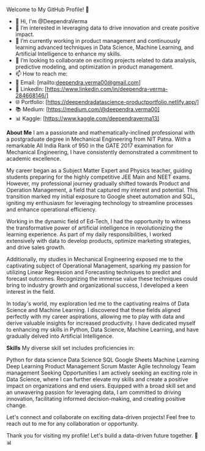 Welcome to My GitHub Profile! 👋
- 👋 Hi, I'm @DeependraVerma
- 👀 I’m interested in leveraging data to drive innovation and create positive impact.
- 🌱 I’m currently working in product management and continuously learning advanced techniques in Data Science, Machine Learning, and Artificial Intelligence to enhance my skills.
- 💞️ I’m looking to collaborate on exciting projects related to data analysis, predictive modeling, and optimization in product management.
- 📫 How to reach me:
- 📧 Email: [mailto:deependra.verma00@gmail.com]
- 💼 LinkedIn: [https://www.linkedin.com/in/deependra-verma-284668146/]
- 🌐 Portfolio: [https://deependradatascience-productportfolio.netlify.app/]
- 📚 Medium: [https://medium.com/@deependra.verma00]
- 📊 Kaggle: [https://www.kaggle.com/deependraverma13]


**About Me**
I am a passionate and mathematically-inclined professional with a postgraduate degree in Mechanical Engineering from NIT Patna. With a remarkable All India Rank of 950 in the GATE 2017 examination for Mechanical Engineering, I have consistently demonstrated a commitment to academic excellence.

My career began as a Subject Matter Expert and Physics teacher, guiding students preparing for the highly competitive JEE Main and NEET exams. However, my professional journey gradually shifted towards Product and Operation Management, a field that captured my interest and potential. This transition marked my initial exposure to Google sheet automation and SQL, igniting my enthusiasm for leveraging technology to streamline processes and enhance operational efficiency.

Working in the dynamic field of Ed-Tech, I had the opportunity to witness the transformative power of artificial intelligence in revolutionizing the learning experience. As part of my daily responsibilities, I worked extensively with data to develop products, optimize marketing strategies, and drive sales growth.

Additionally, my studies in Mechanical Engineering exposed me to the captivating subject of Operational Management, sparking my passion for utilizing Linear Regression and Forecasting techniques to predict and forecast outcomes. Recognizing the immense value these techniques could bring to industry growth and organizational success, I developed a keen interest in the field.

In today's world, my exploration led me to the captivating realms of Data Science and Machine Learning. I discovered that these fields aligned perfectly with my career aspirations, allowing me to play with data and derive valuable insights for increased productivity. I have dedicated myself to enhancing my skills in Python, Data Science, Machine Learning, and have gradually delved into Artificial Intelligence.

**Skills**
My diverse skill set includes proficiencies in:

Python for data science
Data Science
SQL
Google Sheets
Machine Learning
Deep Learning
Product Management
Scrum Master
Agile technology
Team management
Seeking Opportunities
I am actively seeking an exciting role in Data Science, where I can further elevate my skills and create a positive impact on organizations and end users. Equipped with a broad skill set and an unwavering passion for leveraging data, I am committed to driving innovation, facilitating informed decision-making, and creating positive change.

Let's connect and collaborate on exciting data-driven projects! Feel free to reach out to me for any collaboration or opportunity.

Thank you for visiting my profile! Let's build a data-driven future together. 🚀📊
